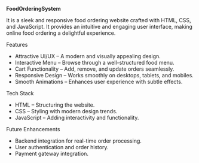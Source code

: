  
__FoodOrderingSystem__ 

It is a sleek and responsive food ordering website crafted with HTML, CSS, and JavaScript. It provides an intuitive and engaging user interface, making online food ordering a delightful experience.  

Features  
- Attractive UI/UX – A modern and visually appealing design.  
- Interactive Menu – Browse through a well-structured food menu.  
- Cart Functionality – Add, remove, and update orders seamlessly.  
- Responsive Design – Works smoothly on desktops, tablets, and mobiles.  
- Smooth Animations – Enhances user experience with subtle effects.  

Tech Stack  
- HTML – Structuring the website.  
- CSS – Styling with modern design trends.  
- JavaScript – Adding interactivity and functionality.  

Future Enhancements  
- Backend integration for real-time order processing.  
- User authentication and order history.  
- Payment gateway integration.  

